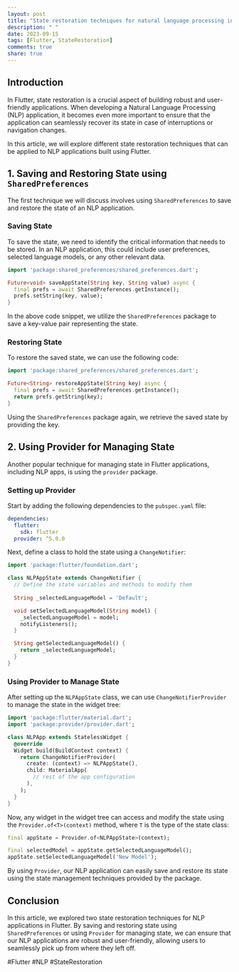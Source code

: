```yaml
---
layout: post
title: "State restoration techniques for natural language processing in Flutter"
description: " "
date: 2023-09-15
tags: [Flutter, StateRestoration]
comments: true
share: true
---
```


## Introduction

In Flutter, state restoration is a crucial aspect of building robust and user-friendly applications. When developing a Natural Language Processing (NLP) application, it becomes even more important to ensure that the application can seamlessly recover its state in case of interruptions or navigation changes.

In this article, we will explore different state restoration techniques that can be applied to NLP applications built using Flutter. 

## 1. Saving and Restoring State using `SharedPreferences`

The first technique we will discuss involves using `SharedPreferences` to save and restore the state of an NLP application. 

### Saving State

To save the state, we need to identify the critical information that needs to be stored. In an NLP application, this could include user preferences, selected language models, or any other relevant data.

```dart
import 'package:shared_preferences/shared_preferences.dart';

Future<void> saveAppState(String key, String value) async {
  final prefs = await SharedPreferences.getInstance();
  prefs.setString(key, value);
}
```

In the above code snippet, we utilize the `SharedPreferences` package to save a key-value pair representing the state.

### Restoring State

To restore the saved state, we can use the following code:

```dart
import 'package:shared_preferences/shared_preferences.dart';

Future<String> restoreAppState(String key) async {
  final prefs = await SharedPreferences.getInstance();
  return prefs.getString(key);
}
```

Using the `SharedPreferences` package again, we retrieve the saved state by providing the key.

## 2. Using Provider for Managing State

Another popular technique for managing state in Flutter applications, including NLP apps, is using the `provider` package.

### Setting up Provider

Start by adding the following dependencies to the `pubspec.yaml` file:

```yaml
dependencies:
  flutter:
    sdk: flutter
  provider: ^5.0.0
```

Next, define a class to hold the state using a `ChangeNotifier`:

```dart
import 'package:flutter/foundation.dart';

class NLPAppState extends ChangeNotifier {
  // Define the state variables and methods to modify them
  
  String _selectedLanguageModel = 'Default';

  void setSelectedLanguageModel(String model) {
    _selectedLanguageModel = model;
    notifyListeners();
  }

  String getSelectedLanguageModel() {
    return _selectedLanguageModel;
  }
}
```

### Using Provider to Manage State

After setting up the `NLPAppState` class, we can use `ChangeNotifierProvider` to manage the state in the widget tree:

```dart
import 'package:flutter/material.dart';
import 'package:provider/provider.dart';

class NLPApp extends StatelessWidget {
  @override
  Widget build(BuildContext context) {
    return ChangeNotifierProvider(
      create: (context) => NLPAppState(),
      child: MaterialApp(
        // rest of the app configuration
      ),
    );
  }
}
```

Now, any widget in the widget tree can access and modify the state using the `Provider.of<T>(context)` method, where `T` is the type of the state class:

```dart
final appState = Provider.of<NLPAppState>(context);

final selectedModel = appState.getSelectedLanguageModel();
appState.setSelectedLanguageModel('New Model');
```

By using `Provider`, our NLP application can easily save and restore its state using the state management techniques provided by the package.

## Conclusion

In this article, we explored two state restoration techniques for NLP applications in Flutter. By saving and restoring state using `SharedPreferences` or using `Provider` for managing state, we can ensure that our NLP applications are robust and user-friendly, allowing users to seamlessly pick up from where they left off. 

#Flutter #NLP #StateRestoration